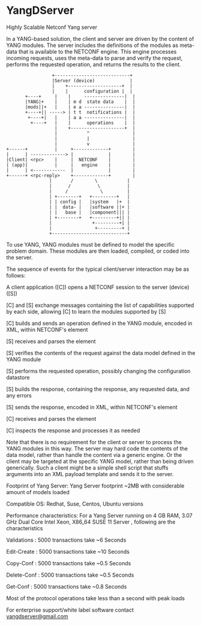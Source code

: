 # YangDServer
Highly Scalable Netconf Yang server

In a YANG-based solution, the client and server are driven by the content of YANG modules. The server includes the definitions of the modules as meta-data that is available to the NETCONF engine. This engine processes incoming requests, uses the meta-data to parse and verify the request, performs the requested operation, and returns the results to the client.

                     +----------------------------+ 
                     |Server (device)             | 
                     |    +--------------------+  | 
                     |    |      configuration |  | 
           +----+     |    |     ---------------|  | 
           |YANG|+    |    | m d  state data    |  | 
           |mods||+   |    | e a ---------------|  | 
           +----+|| -----> | t t  notifications |  | 
            +----+|   |    | a a ---------------|  | 
             +----+   |    |      operations    |  | 
                      |    +--------------------+  | 
                      |           ^                | 
                      |           |                | 
                      |           v                | 
    +------+          |     +-------------+        | 
    |      | -------------> |             |        | 
    |Client| <rpc>    |     |  NETCONF    |        | 
    | (app)|          |     |   engine    |        | 
    |      | <------------  |             |        |   
    +------+ <rpc-reply>    +-------------+        |   
                    |       /        \           |   
                    |      /          \          |   
                    |     /            \         | 
                    | +--------+   +---------+   | 
                    | | config |   |system   |+  | 
                    | |  data- |   |software ||+ | 
                    | |   base |   |component||| | 
                    | +--------+   +---------+|| | 
                    |               +---------+| | 
                    |                +---------+ | 
                    +----------------------------+  
	    
To use YANG, YANG modules must be defined to model the specific problem domain. These modules are then loaded, compiled, or coded into the server.

The sequence of events for the typical client/server interaction may be as follows:

A client application ([C]) opens a NETCONF session to the server (device) ([S])

[C] and [S] exchange <hello> messages containing the list of capabilities supported by each side, allowing [C] to learn the modules supported by [S]
	
[C] builds and sends an operation defined in the YANG module, encoded in XML, within NETCONF's <rpc> element
	
[S] receives and parses the <rpc> element
	
[S] verifies the contents of the request against the data model defined in the YANG module

[S] performs the requested operation, possibly changing the configuration datastore

[S] builds the response, containing the response, any requested data, and any errors

[S] sends the response, encoded in XML, within NETCONF's <rpcreply> element
	
[C] receives and parses the <rpcreply> element
	
[C] inspects the response and processes it as needed

Note that there is no requirement for the client or server to process the YANG modules in this way. The server may hard code the contents of the data model, rather than handle the content via a generic engine. Or the client may be targeted at the specific YANG model, rather than being driven generically. Such a client might be a simple shell script that stuffs arguments into an XML payload template and sends it to the server.

Footprint of Yang Server:
Yang Server footprint ~2MB with considerable amount of models loaded

Compatible OS: Redhat, Suse, Centos, Ubuntu versions

Performance characteristics:
For a Yang Server running on 4 GB RAM, 3.07 GHz Dual Core Intel Xeon, X86_64 SUSE 11 Server ,
following are the characteristics

Validations : 5000 transactions take ~6 Seconds

Edit-Create : 5000 transactions take ~10 Seconds

Copy-Conf : 5000 transactions take ~0.5 Seconds

Delete-Conf : 5000 transactions take ~0.5 Seconds

Get-Conf : 5000 transactions take ~0.8 Seconds

Most of the protocol operations take less than a second with peak loads

For enterprise support/white label software contact yangdserver@gmail.com 
